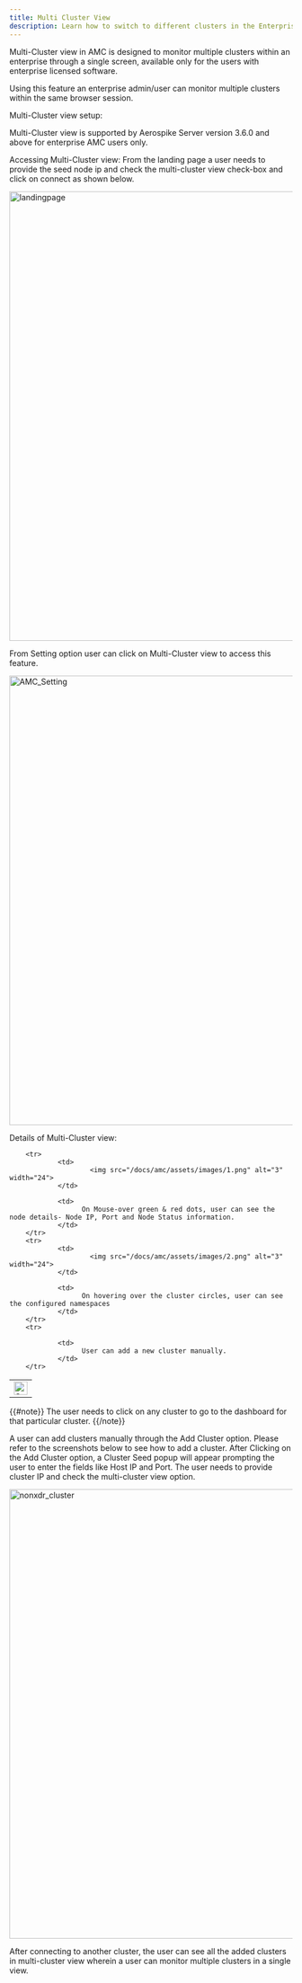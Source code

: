 ```yaml
---
title: Multi Cluster View
description: Learn how to switch to different clusters in the Enterprise Edition management console.
---
```

Multi-Cluster view in AMC is designed to monitor multiple clusters within an enterprise through a single screen, available only for the users with enterprise licensed software.

Using this feature an enterprise admin/user can monitor multiple clusters within the same browser session. 


Multi-Cluster view setup:

Multi-Cluster view is supported by Aerospike Server version 3.6.0 and above for enterprise AMC users only.


Accessing Multi-Cluster view:
From the landing page a user needs to provide the seed node ip and check the multi-cluster view check-box and click on connect as shown below.

<img src="/docs/amc/assets/images/E_landing.png" alt="landingpage" width="800">

From Setting option user can click on Multi-Cluster view to access this feature.

<img src="/docs/amc/assets/images/E_setting.png" alt="AMC_Setting" width="800">

Details of Multi-Cluster view:
<table border="0">


        <tr>
                <td>
                        <img src="/docs/amc/assets/images/1.png" alt="3" width="24">
                </td>

                <td>
                      On Mouse-over green & red dots, user can see the node details- Node IP, Port and Node Status information.
                </td>
        </tr>
        <tr>
                <td>
                        <img src="/docs/amc/assets/images/2.png" alt="3" width="24">
                </td>

                <td>
                      On hovering over the cluster circles, user can see the configured namespaces
                </td>
        </tr>
        <tr>
 <td>
                        <img src="/docs/amc/assets/images/3.png" alt="3" width="24">
                </td>

                <td>
                      User can add a new cluster manually.
                </td>
        </tr>

</table>

{{#note}}
The user needs to click on any cluster to go to the dashboard for that particular cluster.
{{/note}}


A user can add clusters manually  through the Add Cluster option.
Please refer to the screenshots below to see how to add a cluster.
After Clicking on the Add Cluster option, a Cluster Seed popup will appear prompting the user to enter the fields like Host IP and Port. The user needs to provide cluster IP and check the multi-cluster view option.

<img src="/docs/amc/assets/images/E_nonxdrseed.png" alt="nonxdr_cluster" width="800">

After connecting to another cluster, the user can see all the added clusters in multi-cluster view wherein a user can monitor multiple clusters in a single view.


